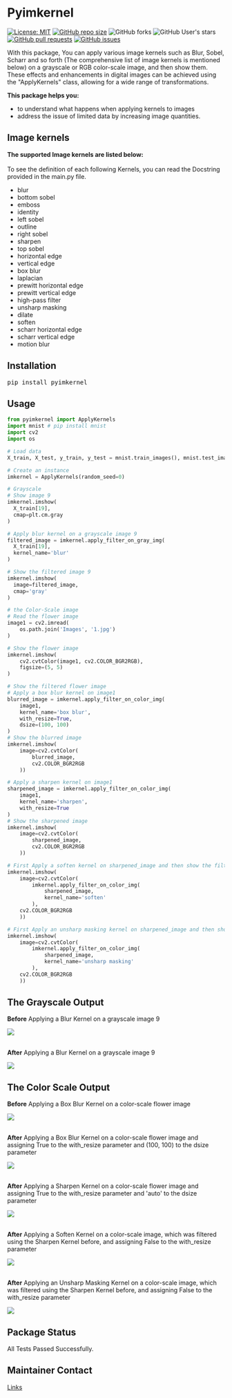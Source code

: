 # Pyimkernel
[![License: MIT](https://img.shields.io/github/license/amirho3einsedaghati/pyimkernel?color=yellow)](https://github.com/amirho3einsedaghati/pyimkernel/blob/main/LICENSE)
[![GitHub repo size](https://img.shields.io/github/repo-size/amirho3einsedaghati/pyimkernel?color=red)](https://github.com/amirho3einsedaghati/pyimkernel/)
![GitHub forks](https://img.shields.io/github/forks/amirho3einsedaghati/pyimkernel?color=yellow)
![GitHub User's stars](https://img.shields.io/github/stars/amirho3einsedaghati/pyimkernel?color=red)
[![GitHub pull requests](https://img.shields.io/github/issues-pr/amirho3einsedaghati/pyimkernel?color=yellow)](https://github.com/amirho3einsedaghati/pyimkernel/pulls)
[![GitHub issues](https://img.shields.io/github/issues-raw/amirho3einsedaghati/pyimkernel?color=red)](https://github.com/amirho3einsedaghati/pyimkernel/issues)

<p>
With this package, You can apply various image kernels such as Blur, Sobel, Scharr and so forth (The comprehensive list of image kernels is mentioned below) on a grayscale or RGB color-scale image, and then show them. These effects and enhancements in digital images can be achieved using the "ApplyKernels" class, allowing for a wide range of transformations.

<b> This package helps you:</b>
- to understand what happens when applying kernels to images
- address the issue of limited data by increasing image quantities.
</p>

## Image kernels
<b> The supported Image kernels are listed below:</b><br>
<br>
To see the definition of each following Kernels, you can read the Docstring provided in the main.py file.

- blur
- bottom sobel
- emboss
- identity
- left sobel
- outline
- right sobel
- sharpen
- top sobel
- horizontal edge
- vertical edge
- box blur
- laplacian
- prewitt horizontal edge
- prewitt vertical edge
- high-pass filter
- unsharp masking
- dilate
- soften
- scharr horizontal edge
- scharr vertical edge
- motion blur

## Installation
<pre>
pip install pyimkernel
</pre>

## Usage
```python
from pyimkernel import ApplyKernels
import mnist # pip install mnist
import cv2
import os

# Load data
X_train, X_test, y_train, y_test = mnist.train_images(), mnist.test_images(), mnist.train_labels(), mnist.test_labels()

# Create an instance
imkernel = ApplyKernels(random_seed=0)

# Grayscale
# Show image 9 
imkernel.imshow(
  X_train[19],
  cmap=plt.cm.gray
)

# Apply blur kernel on a grayscale image 9
filtered_image = imkernel.apply_filter_on_gray_img(
  X_train[19],
  kernel_name='blur'
)

# Show the filtered image 9
imkernel.imshow(
  image=filtered_image,
  cmap='gray'
)

# the Color-Scale image
# Read the flower image
image1 = cv2.imread(
    os.path.join('Images', '1.jpg')
)

# Show the flower image
imkernel.imshow(
    cv2.cvtColor(image1, cv2.COLOR_BGR2RGB),
    figsize=(5, 5)
)

# Show the filtered flower image
# Apply a box blur kernel on image1
blurred_image = imkernel.apply_filter_on_color_img(
    image1,
    kernel_name='box blur',
    with_resize=True,
    dsize=(100, 100)
)
# Show the blurred image
imkernel.imshow(
    image=cv2.cvtColor(
        blurred_image,
        cv2.COLOR_BGR2RGB
    ))

# Apply a sharpen kernel on image1
sharpened_image = imkernel.apply_filter_on_color_img(
    image1,
    kernel_name='sharpen',
    with_resize=True
)
# Show the sharpened image
imkernel.imshow(
    image=cv2.cvtColor(
        sharpened_image,
        cv2.COLOR_BGR2RGB
    ))

# First Apply a soften kernel on sharpened_image and then show the filtered image
imkernel.imshow(
    image=cv2.cvtColor(
        imkernel.apply_filter_on_color_img(
            sharpened_image, 
            kernel_name='soften'
        ),
    cv2.COLOR_BGR2RGB
    ))

# First Apply an unsharp masking kernel on sharpened_image and then show the filtered image
imkernel.imshow(
    image=cv2.cvtColor(
        imkernel.apply_filter_on_color_img(
            sharpened_image,
            kernel_name='unsharp masking'
        ),
    cv2.COLOR_BGR2RGB
    ))
```
## The Grayscale Output
<p><b>Before</b> Applying a Blur Kernel on a grayscale image 9</p>
<img src="https://i.postimg.cc/HL0LV9xG/image9.png">
<br /><br/>

<p><b>After</b> Applying a Blur Kernel on a grayscale image 9</p>
<img src="https://i.postimg.cc/HkVZY66x/filtered-image9.png">

## The Color Scale Output
<p><b>Before</b> Applying a Box Blur Kernel on a color-scale flower image</p>
<img src="https://i.postimg.cc/tJgqY01w/1.jpg">
<br /><br/>

<p><b>After</b> Applying a Box Blur Kernel on a color-scale flower image and assigning True to the with_resize parameter and (100, 100) to the dsize parameter</p>
<img src="https://i.postimg.cc/wBvYX5xR/filtered-flower1.png">
<br /><br/>

<p><b>After</b> Applying a Sharpen Kernel on a color-scale flower image and assigning True to the with_resize parameter and 'auto' to the dsize parameter</p>
<img src="https://i.postimg.cc/vZnVQ9w9/filtered-flower2.png">
<br /><br/>

<p><b>After</b> Applying a Soften Kernel on a color-scale image, which was filtered using the Sharpen Kernel before, and assigning False to the with_resize parameter</p>
<img src="https://i.postimg.cc/T354fkP9/filtered-flower3.png">
<br /><br/>

<p><b>After</b> Applying an Unsharp Masking Kernel on a color-scale image, which was filtered using the Sharpen Kernel before, and assigning False to the with_resize parameter</p>
<img src="https://i.postimg.cc/fWj3gZj7/filtered-flower4.png">

## Package Status
All Tests Passed Successfully.

## Maintainer Contact
<a href="https://linktr.ee/amirhoseinsedaghati">Links</a>
